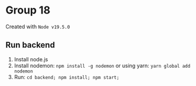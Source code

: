 # Group 18

Created with ```Node v19.5.0```

## Run backend

1. Install node.js
2. Install nodemon:
```npm install -g nodemon``` or using yarn: ```yarn global add nodemon```
3. Run: ```cd backend; npm install; npm start;```
